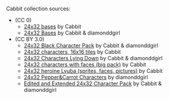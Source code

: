 Cabbit collection sources:
- (CC 0)
  - [24x32 bases](https://opengameart.org/node/24944) by Cabbit
  - [24x32 Bases](https://opengameart.org/node/67861) by Cabbit & diamonddgirl
- (CC BY 3.0)
  - [24x32 Black Character Pack](https://opengameart.org/node/72198) by Cabbit & diamonddgirl
  - [24x32 characters, 16x16 tiles](https://opengameart.org/node/72969) by Cabbit
  - [24x32 Characters Lying Down](https://opengameart.org/node/72611) by Cabbit & diamonddgirl
  - [24x32 characters with faces (big pack)](https://opengameart.org/node/24823) by Cabbit
  - [24x32 heroine Lyuba (sprites, faces, pictures)](https://opengameart.org/node/50909) by Cabbit
  - [24x32 Pepper&Carrot Characters](https://opengameart.org/node/74802) by diamonddgirl
  - [Edited and Extended 24x32 Character Pack](https://opengameart.org/node/66147) by Cabbit & diamonddgirl
